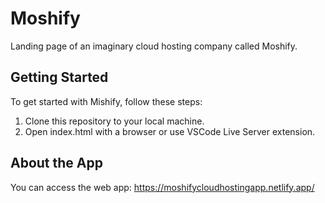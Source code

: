 # Moshify
Landing page of an imaginary cloud hosting company called Moshify.

## Getting Started

To get started with Mishify, follow these steps:


1. Clone this repository to your local machine.
2. Open index.html with a browser or use VSCode Live Server extension.


## About the App

You can access the web app: https://moshifycloudhostingapp.netlify.app/
